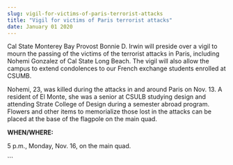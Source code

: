 ```yaml
---
slug: vigil-for-victims-of-paris-terrorist-attacks
title: "Vigil for victims of Paris terrorist attacks"
date: January 01 2020
---
```


 
<p>
  Cal State Monterey Bay Provost Bonnie D. Irwin will preside over a vigil to
  mourn the passing of the victims of the terrorist attacks in Paris, including
  Nohemi Gonzalez of Cal State Long Beach. The vigil will also allow the campus
  to extend condolences to our French exchange students enrolled at CSUMB.
</p>
<p>
  Nohemi, 23, was killed during the attacks in and around Paris on Nov. 13. A
  resident of El Monte, she was a senior at CSULB studying design and attending
  Strate College of Design during a semester abroad program. Flowers and other
  items to memorialize those lost in the attacks can be placed at the base of
  the flagpole on the main quad.
</p>
<p><strong>WHEN/WHERE:</strong></p>
<p>5 p.m., Monday, Nov. 16, on the main quad.</p>
```
